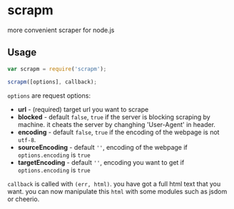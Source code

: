 # scrapm
more convenient scraper for node.js

## Usage

```javascript
var scrapm = require('scrapm');

scrapm([options], callback);
```

`options` are request options:
- **url** - (required) target url you want to scrape
- **blocked** - default `false`, `true` if the server is blocking scraping by machine. it cheats the server by changhing 'User-Agent' in header.
- **encoding** - default `false`, `true` if the encoding of the webpage is not `utf-8`.
- **sourceEncoding** - default `''`, encoding of the webpage if `options.encoding` is `true`
- **targetEncoding** - default `''`, encoding you want to get if `options.encoding` is `true`

`callback` is called with `(err, html)`. you have got a full html text that you want. you can now manipulate this `html` with some modules such as jsdom or cheerio.
